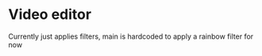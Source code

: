 # Video editor

Currently just applies filters, main is hardcoded to apply a rainbow filter for now
